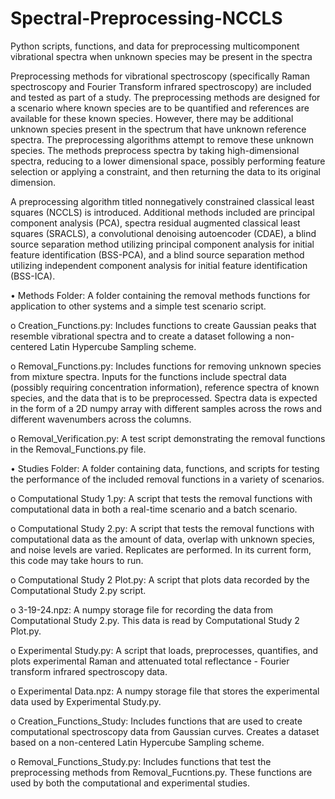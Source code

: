 # Spectral-Preprocessing-NCCLS
Python scripts, functions, and data for preprocessing multicomponent vibrational spectra when unknown species may be present in the spectra

Preprocessing methods for vibrational spectroscopy (specifically Raman spectroscopy and Fourier Transform infrared spectroscopy) are included and tested as part of a study. The preprocessing methods are designed for a scenario where known species are to be quantified and references are available for these known species. However, there may be additional unknown species present in the spectrum that have unknown reference spectra. The preprocessing algorithms attempt to remove these unknown species. The methods preprocess spectra by taking high-dimensional spectra, reducing to a lower dimensional space, possibly performing feature selection or applying a constraint, and then returning the data to its original dimension.

A preprocessing algorithm titled nonnegatively constrained classical least squares (NCCLS) is introduced. Additional methods included are principal component analysis (PCA), spectra residual augmented classical least squares (SRACLS), a convolutional denoising autoencoder (CDAE), a blind source separation method utilizing principal component analysis for initial feature identification (BSS-PCA), and a blind source separation method utilizing independent component analysis for initial feature identification (BSS-ICA). 

•	Methods Folder: A folder containing the removal methods functions for application to other systems and a simple test scenario script.

o	Creation_Functions.py: Includes functions to create Gaussian peaks that resemble vibrational spectra and to create a dataset following a non-centered Latin Hypercube Sampling scheme.

o	Removal_Functions.py: Includes functions for removing unknown species from mixture spectra. Inputs for the functions include spectral data (possibly requiring concentration information), reference spectra of known species, and the data that is to be preprocessed. Spectra data is expected in the form of a 2D numpy array with different samples across the rows and different wavenumbers across the columns.

o	Removal_Verification.py: A test script demonstrating the removal functions in the Removal_Functions.py file.

•	Studies Folder: A folder containing data, functions, and scripts for testing the performance of the included removal functions in a variety of scenarios.

o	Computational Study 1.py: A script that tests the removal functions with computational data in both a real-time scenario and a batch scenario.

o	Computational Study 2.py: A script that tests the removal functions with computational data as the amount of data, overlap with unknown species, and noise levels are varied. Replicates are performed. In its current form, this code may take hours to run. 

o	Computational Study 2 Plot.py: A script that plots data recorded by the Computational Study 2.py script. 

o	3-19-24.npz: A numpy storage file for recording the data from Computational Study 2.py. This data is read by Computational Study 2 Plot.py.

o	Experimental Study.py: A script that loads, preprocesses, quantifies, and plots experimental Raman and attenuated total reflectance - Fourier transform infrared spectroscopy data.

o	Experimental Data.npz: A numpy storage file that stores the experimental data used by Experimental Study.py.

o	Creation_Functions_Study: Includes functions that are used to create computational spectroscopy data from Gaussian curves. Creates a dataset based on a non-centered Latin Hypercube Sampling scheme.

o	Removal_Functions_Study.py: Includes functions that test the preprocessing methods from Removal_Fucntions.py. These functions are used by both the computational and experimental studies.
